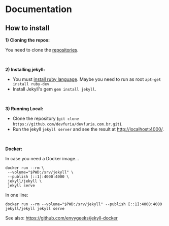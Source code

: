# Documentation

## How to install

__1) Cloning the repos:__

You need to clone the [repositories](/docs.md).

<br />

__2) Installing jekyll:__

- You must [install ruby language](http://www.devfuria.com.br/linux/instalando-ruby-on-rails/).
  Maybe you need to run as root `apt-get install ruby-dev`
- Install Jekyll's gem `gem install jekyll`.

<br />

__3) Running Local:__

- Clone the repository (`git clone https://github.com/devfuria/devfuria.com.br.git`).
- Run the jekyll `jekyll server` and see the result at [http://localhost:4000/](http://localhost:4000/).


<br />

__Docker:__

In case you need a Docker image...

    docker run --rm \
     --volume="$PWD:/srv/jekyll" \
     --publish [::1]:4000:4000 \
     jekyll/jekyll \
     jekyll serve
     
In one line:

    docker run --rm --volume="$PWD:/srv/jekyll" --publish [::1]:4000:4000 jekyll/jekyll jekyll serve     

See also: https://github.com/envygeeks/jekyll-docker
